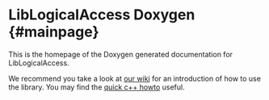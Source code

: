 LibLogicalAccess Doxygen {#mainpage}
==================================================

This is the homepage of the Doxygen generated documentation for
LibLogicalAccess.

We recommend you take a look at [our wiki](https://github.com/islog/liblogicalaccess/wiki) for
an introduction of how to use the library. You may find the [quick c++ howto](https://github.com/islog/liblogicalaccess/wiki/How-to-Use-Liblogicalaccess) useful.
